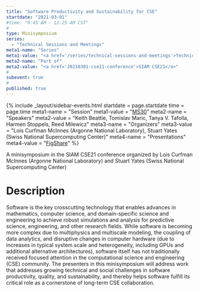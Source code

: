 ```yaml
---
title: "Software Productivity and Sustainability for CSE"
startdate: "2021-03-01"
#time: "9:45 AM - 11:25 AM CST"
#
type: Minisymposium 
series: 
  - "Technical Sessions and Meetings"
meta1-name: "Series"
meta1-value: "<a href='/series/technical-sessions-and-meetings'>Technical Sessions and Meetings</a>"
meta2-name: "Part of"
meta2-value: "<a href='20210301-cse21-conference'>SIAM CSE21</a>"
#
subevent: true
#
published: true
---
```

<!-- Event Sidebar -->
{% 	include _layout/sidebar-events.html 
  startdate = page.startdate
  time = page.time
meta1-name = "Session"
meta1-value = "<a href='https://meetings.siam.org/sess/dsp_programsess.cfm?SESSIONCODE=70085'>MS30</a>"
meta2-name = "Speakers"
meta2-value = "Keith Beattie, Tomislav Maric, Tanya V. Tafolla, Harmen Stoppels, Reed Milewicz"
meta3-name = "Organizers"
meta3-value = "Lois Curfman McInnes (Argonne National Laboratory), Stuart Yates (Swiss National Supercomputing Center)"
meta4-name = "Presentations"
meta4-value = "<a href='https://doi.org/10.6084/m9.figshare.c.5321423'>FigShare</a>"
%}  

<!-- Event Primary Content -->

A minisymposium in the SIAM CSE21 conference organized by Lois Curfman McInnes (Argonne National Laboratory) and Stuart Yates (Swiss National Supercomputing Center)

# Description

Software is the key crosscutting technology that enables advances in mathematics, computer science, and domain-specific science and engineering to achieve robust simulations and analysis for predictive science, engineering, and other research fields. While software is becoming more complex due to multiphysics and multiscale modeling, the coupling of data analytics, and disruptive changes in computer hardware (due to increases in typical system scale and heterogeneity, including GPUs and additional alternative architectures), software itself has not traditionally received focused attention in the computational science and engineering (CSE) community. The presenters in this minisymposium will address work that addresses growing technical and social challenges in software productivity, quality, and sustainability, and thereby helps software fulfill its critical role as a cornerstone of long-term CSE collaboration.
